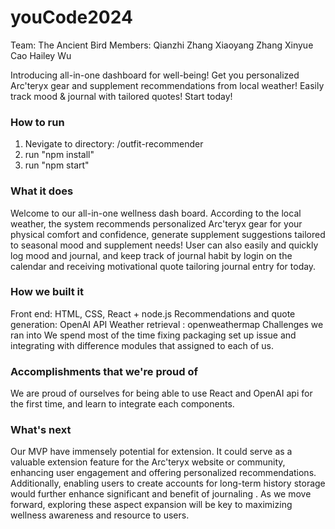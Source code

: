 # youCode2024
Team: The Ancient Bird
Members:
Qianzhi Zhang
Xiaoyang Zhang
Xinyue Cao
Hailey Wu

Introducing all-in-one dashboard for well-being! Get you personalized Arc'teryx gear and supplement recommendations from local weather! Easily track mood & journal with tailored quotes! Start today!

### How to run
1. Nevigate to directory: /outfit-recommender
2. run "npm install"
3. run "npm start"

   
### What it does
Welcome to our all-in-one wellness dash board. According to the local weather, the system recommends personalized Arc'teryx gear for your physical comfort and confidence, generate supplement suggestions tailored to seasonal mood and supplement needs! User can also easily and quickly log mood and journal, and keep track of journal habit by login on the calendar and receiving motivational quote tailoring journal entry for today.

### How we built it
Front end: HTML, CSS, React + node.js
Recommendations and quote generation: OpenAI API
Weather retrieval : openweathermap
Challenges we ran into
We spend most of the time fixing packaging set up issue and integrating with difference modules that assigned to each of us.

### Accomplishments that we're proud of
We are proud of ourselves for being able to use React and OpenAI api for the first time, and learn to integrate each components.

### What's next
Our MVP have immensely potential for extension. It could serve as a valuable extension feature for the Arc'teryx website or community, enhancing user engagement and offering personalized recommendations. Additionally, enabling users to create accounts for long-term history storage would further enhance significant and benefit of journaling . As we move forward, exploring these aspect expansion will be key to maximizing wellness awareness and resource to users.
